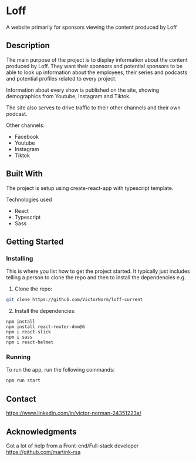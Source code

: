 # Loff


A website primarily for sponsors viewing the content produced by Loff

## Description

The main purpose of the project is to display information about the content produced by Loff.
They want their sponsors and potential sponsors to be able to look up information about the employees, their series and podcasts and potential profiles related to every project.

Information about every show is published on the site, showing demographics from Youtube, Instagram and Tiktok.

The site also serves to drive traffic to their other channels and their own podcast.

Other channels:

- Facebook
- Youtube
- Instagram
- Tiktok

## Built With

The project is setup using create-react-app with typescript template.

Technologies used

- React
- Typescript
- Sass

## Getting Started

### Installing

This is where you list how to get the project started. It typically just includes telling a person to clone the repo and then to install the dependencies e.g.

1. Clone the repo:

```bash
git clone https://github.com/VictorNorm/loff-current
```

2. Install the dependencies:

```
npm install
npm install react-router-dom@6
npm i react-slick
npm i sass
npm i react-helmet
```

### Running

To run the app, run the following commands:

```bash
npm run start
```

## Contact

https://www.linkedin.com/in/victor-norman-24351223a/


## Acknowledgments

Got a lot of help from a Front-end/Full-stack developer
https://github.com/martink-rsa
